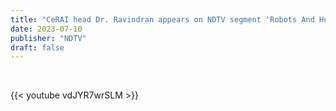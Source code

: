 ```yaml
---
title: "CeRAI head Dr. Ravindran appears on NDTV segment 'Robots And Humans: A Peek Into The Future'"
date: 2023-07-10
publisher: "NDTV"
draft: false
---
```


<br />

{{< youtube vdJYR7wrSLM >}}